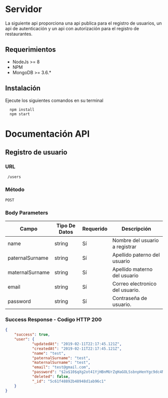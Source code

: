# Servidor

La siguiente api proporciona una api publica para el registro de usuarios, un api de autenticación y un api con autorización para el registro de restaurantes.

## Requerimientos
- NodeJs >= 8
- NPM
- MongoDB >= 3.6.*

## Instalación

Ejecute los siguientes comandos en su terminal

```
  npm install
  npm start
``` 

# Documentación API

## Registro de usuario

### URL
```
 /users
```
### Método
```
POST
```

### Body Parameters
Campo | Tipo De Datos | Requerido | Descripción
--- | --- | --- | ---
name | string | Sí | Nombre del usuario a registrar
paternalSurname | string | Sí | Apellido paterno del usuario
maternalSurname | string | Sí | Apellido materno del usuario
email | string | Sí | Correo electronico del usuario.
password | string | Sí | Contraseña de usuario.

### Success Response - Codigo HTTP 200

``` json
{
	"success": true, 
	"user": {
			"updatedAt": "2019-02-11T22:17:45.121Z",
			"createdAt": "2019-02-11T22:17:45.121Z",
			"name": "test",
			"paternalSurname": "test",
			"maternalSurname": "test",
			"email": "test@gmail.com",
			"password": "$2a$10$qXg2ot41YjHBnMUrZqHaGOLSsbnpHenYgc9dc4NbQe88AANraexea",
			"deleted": false,
			"_id": "5c61f48892b48948d1ab96c1"
	}
}
```
